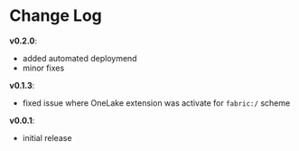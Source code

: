 # Change Log

**v0.2.0**:
- added automated deploymend
- minor fixes

**v0.1.3**:
- fixed issue where OneLake extension was activate for `fabric:/` scheme

**v0.0.1**:
- initial release
